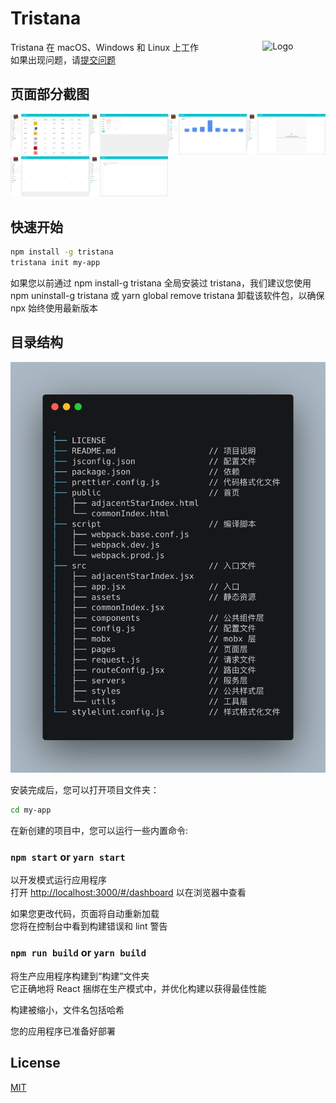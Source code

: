 # Tristana

<img alt="Logo" align="right" src="https://create-react-app.dev/img/logo.svg" width="20%" />

Tristana 在 macOS、Windows 和 Linux 上工作<br>
如果出现问题，请[提交问题](https://github.com/xuya227939/tristana/issues/new)

## 页面部分截图

<img alt="1" src="./images/1.png" width="25%" /><img alt="1" src="./images/2.png" width="25%" /><img alt="1" src="./images/3.png" width="25%" /><img alt="1" src="./images/4.png" width="25%" /><img alt="1" src="./images/5.png" width="25%" /><img alt="1" src="./images/6.png" width="25%" />

## 快速开始

```sh
npm install -g tristana
tristana init my-app
```

如果您以前通过 npm install-g tristana 全局安装过 tristana，我们建议您使用 npm uninstall-g tristana 或 yarn global remove tristana 卸载该软件包，以确保 npx 始终使用最新版本

## 目录结构

![7](./images/7.jpeg)

安装完成后，您可以打开项目文件夹：

```sh
cd my-app
```

在新创建的项目中，您可以运行一些内置命令:

### `npm start` or `yarn start`

以开发模式运行应用程序<br>
打开 [http://localhost:3000/#/dashboard](http://localhost:3000/#/dashboard) 以在浏览器中查看

如果您更改代码，页面将自动重新加载 <br>
您将在控制台中看到构建错误和 lint 警告

### `npm run build` or `yarn build`

将生产应用程序构建到“构建”文件夹<br>
它正确地将 React 捆绑在生产模式中，并优化构建以获得最佳性能

构建被缩小，文件名包括哈希<br>

您的应用程序已准备好部署

## License

[MIT](https://tldrlegal.com/license/mit-license)
